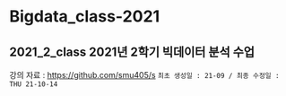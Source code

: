 # Bigdata_class-2021 
## 2021_2_class 2021년 2학기 빅데이터 분석 수업
강의 자료 : https://github.com/smu405/s
``` 최초 생성일 : 21-09 / 최종 수정일 : THU 21-10-14 ```
